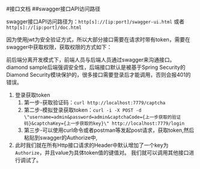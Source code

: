 #接口文档
##swagger接口API访问路径

swagger接口API访问路径为：`http[s]://[ip:port]/swagger-ui.html`
或者`http[s]://[ip:port]/doc.html  `


因为使用jwt为安全验证方式，所以大部分接口需要在请求时带有token，需要在swagger中获取权限，获取权限的方式如下：

前后端分离开发模式下，前端人员与后端人员通过swagger来沟通接口。
diamond sample后端强调安全性，后端接口默认是被基于Spring Security的Diamond Security模块保护的，很多接口需要登录后才能调用，否则会报401的错误。
1. 登录获取token
    1. 第一步-获取验证码：`curl http://localhost:7779/captcha `
    1. 第二步-模拟登录获取token：`curl -i -X POST -d \"username=admin&password=admin&captchaCode={上一步获取的验证码}&captchaKey={上一步获取的key}\" http://localhost:7779/login`  
    1. 第三步-可以使用curl命令或者postman等发起post请求，获取token,然后粘贴到swagger的Authorize中,
1. 此时我们就在所有Http接口请求的Header中默认增加了一个key为`Authorize`，并且value为具体token值的键值对。
我们就可以调用其他接口进行调试了。

